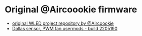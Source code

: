 # Original @Aircoookie firmware

- [original WLED project repository by @Aircoookie](https://github.com/Aircoookie/WLED)
- [Dallas sensor, PWM fan usermods - build 2205190](https://github.com/srg74/WLED-ESP32-universal-controller/blob/main/Firmware/%40Aircoookie/bins/esp32_WLED_dev_board_1.bin)
